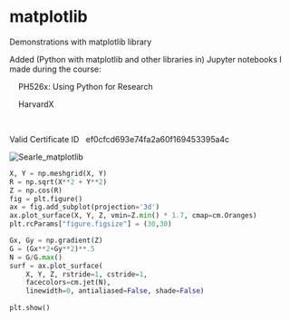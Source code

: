 # matplotlib
Demonstrations with matplotlib library

Added (Python with matplotlib and other libraries in) Jupyter notebooks I made during the course:
&nbsp;

&nbsp;&nbsp;&nbsp;   PH526x: Using Python for Research

&nbsp;&nbsp;&nbsp;   HarvardX
&nbsp;

&nbsp;

Valid Certificate ID
&nbsp;
ef0cfcd693e74fa2a60f169453395a4c

![Searle_matplotlib](https://github.com/programweb/matplotlib/assets/12736699/f7cea54b-6a29-41d4-bc45-44075a52f1a3)

```python
X, Y = np.meshgrid(X, Y)
R = np.sqrt(X**2 + Y**2)
Z = np.cos(R)
fig = plt.figure()
ax = fig.add_subplot(projection='3d')
ax.plot_surface(X, Y, Z, vmin=Z.min() * 1.7, cmap=cm.Oranges)
plt.rcParams["figure.figsize"] = (30,30)

Gx, Gy = np.gradient(Z)
G = (Gx**2+Gy**2)**.5
N = G/G.max()
surf = ax.plot_surface(
    X, Y, Z, rstride=1, cstride=1,
    facecolors=cm.jet(N),
    linewidth=0, antialiased=False, shade=False)
    
plt.show()
```
